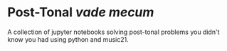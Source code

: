 # Post-Tonal <em>vade mecum</em>
A collection of jupyter notebooks solving post-tonal problems you didn't know you had using python and music21.
